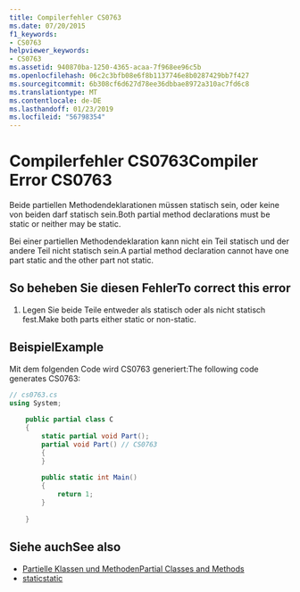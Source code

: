 ```yaml
---
title: Compilerfehler CS0763
ms.date: 07/20/2015
f1_keywords:
- CS0763
helpviewer_keywords:
- CS0763
ms.assetid: 940870ba-1250-4365-acaa-7f968ee96c5b
ms.openlocfilehash: 06c2c3bfb08e6f8b1137746e8b0287429bb7f427
ms.sourcegitcommit: 6b308cf6d627d78ee36dbbae8972a310ac7fd6c8
ms.translationtype: MT
ms.contentlocale: de-DE
ms.lasthandoff: 01/23/2019
ms.locfileid: "56798354"
---
```

# <a name="compiler-error-cs0763"></a><span data-ttu-id="ee8e2-102">Compilerfehler CS0763</span><span class="sxs-lookup"><span data-stu-id="ee8e2-102">Compiler Error CS0763</span></span>
<span data-ttu-id="ee8e2-103">Beide partiellen Methodendeklarationen müssen statisch sein, oder keine von beiden darf statisch sein.</span><span class="sxs-lookup"><span data-stu-id="ee8e2-103">Both partial method declarations must be static or neither may be static.</span></span>  
  
 <span data-ttu-id="ee8e2-104">Bei einer partiellen Methodendeklaration kann nicht ein Teil statisch und der andere Teil nicht statisch sein.</span><span class="sxs-lookup"><span data-stu-id="ee8e2-104">A partial method declaration cannot have one part static and the other part not static.</span></span>  
  
## <a name="to-correct-this-error"></a><span data-ttu-id="ee8e2-105">So beheben Sie diesen Fehler</span><span class="sxs-lookup"><span data-stu-id="ee8e2-105">To correct this error</span></span>  
  
1.  <span data-ttu-id="ee8e2-106">Legen Sie beide Teile entweder als statisch oder als nicht statisch fest.</span><span class="sxs-lookup"><span data-stu-id="ee8e2-106">Make both parts either static or non-static.</span></span>  
  
## <a name="example"></a><span data-ttu-id="ee8e2-107">Beispiel</span><span class="sxs-lookup"><span data-stu-id="ee8e2-107">Example</span></span>  
 <span data-ttu-id="ee8e2-108">Mit dem folgenden Code wird CS0763 generiert:</span><span class="sxs-lookup"><span data-stu-id="ee8e2-108">The following code generates CS0763:</span></span>  
  
```csharp  
// cs0763.cs  
using System;  
  
    public partial class C  
    {  
        static partial void Part();  
        partial void Part() // CS0763  
        {  
        }  
  
        public static int Main()  
        {  
            return 1;  
        }  
  
    }  
```  
  
## <a name="see-also"></a><span data-ttu-id="ee8e2-109">Siehe auch</span><span class="sxs-lookup"><span data-stu-id="ee8e2-109">See also</span></span>

- [<span data-ttu-id="ee8e2-110">Partielle Klassen und Methoden</span><span class="sxs-lookup"><span data-stu-id="ee8e2-110">Partial Classes and Methods</span></span>](../../csharp/programming-guide/classes-and-structs/partial-classes-and-methods.md)
- [<span data-ttu-id="ee8e2-111">static</span><span class="sxs-lookup"><span data-stu-id="ee8e2-111">static</span></span>](../../csharp/language-reference/keywords/static.md)
